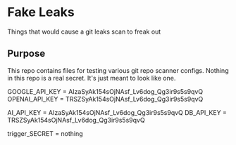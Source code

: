 # Fake Leaks
Things that would cause a git leaks scan to freak out

## Purpose

This repo contains files for testing various git repo scanner configs. Nothing in this repo is a real secret. It's just meant to look like one.

GOOGLE_API_KEY = AIzaSyAk154sOjNAsf_Lv6dog_Qg3ir9s5s9qvQ   OPENAI_API_KEY = TRSZSyAk154sOjNAsf_Lv6dog_Qg3ir9s5s9qvQ

AI_API_KEY = AIzaSyAk154sOjNAsf_Lv6dog_Qg3ir9s5s9qvQ   DB_API_KEY = TRSZSyAk154sOjNAsf_Lv6dog_Qg3ir9s5s9qvQ





trigger_SECRET = nothing
